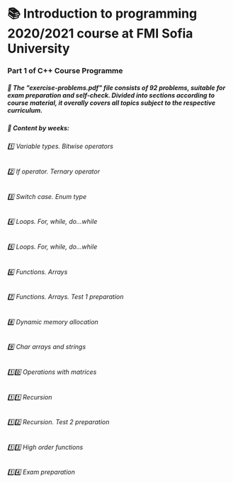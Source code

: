 # :books: Introduction to programming 2020/2021 course at FMI Sofia University 
### Part 1 of C++ Course Programme
##### :pushpin: The "exercise-problems.pdf" file consists of 92 problems, suitable for exam preparation and self-check. Divided into sections according to course material, it overally covers all topics subject to the respective curriculum.

#####  :pushpin: Content by weeks: 
###### :one: Variable types. Bitwise operators
###### :two: If operator. Ternary operator
###### :three: Switch case. Enum type
###### :four: Loops. For, while, do...while
###### :five: Loops. For, while, do...while
###### :six: Functions. Arrays
###### :seven: Functions. Arrays. Test 1 preparation
###### :eight: Dynamic memory allocation
###### :nine: Char arrays and strings
###### :one::zero: Operations with matrices
###### :one::one: Recursion
###### :one::two: Recursion. Test 2 preparation
###### :one::three: High order functions
###### :one::four: Exam preparation
